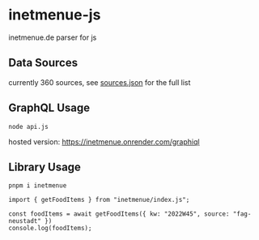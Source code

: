 # inetmenue-js
inetmenue.de parser for js

## Data Sources
currently 360 sources, see [sources.json](./sources.json) for the full list

## GraphQL Usage
```
node api.js
```

hosted version: https://inetmenue.onrender.com/graphiql

## Library Usage
```
pnpm i inetmenue
```
```
import { getFoodItems } from "inetmenue/index.js";

const foodItems = await getFoodItems({ kw: "2022W45", source: "fag-neustadt" })
console.log(foodItems);
```